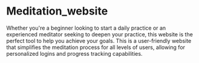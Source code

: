 # Meditation_website
Whether you're a beginner looking to start a daily practice or an experienced meditator seeking to deepen your practice, this website is the perfect tool to help you achieve your goals. This is a user-friendly website that simplifies the meditation process for all levels of users, allowing for personalized logins and progress tracking capabilities.
